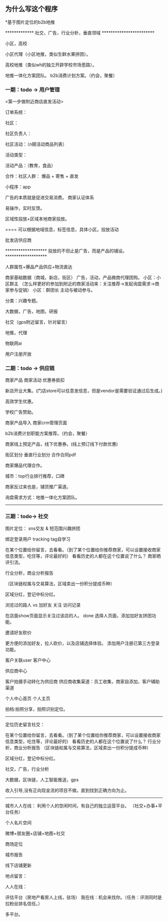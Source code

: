 ## 为什么写这个程序
  *基于图片定位的b2b地推

   *************  社交，广告，行业分析，垂直领域  ************************

   小区，高校

  小区代理（小区地推，类似生鲜水果拼团）。

  高校地推（类似wh的独立开辟学校市场思路）。

  地推一体化方案团队。 b2b消费计划方案。（约会，聚餐）

### 一期：todo -> 用户管理

<第一步做附近商店直发活动>

  订单系统：

  社区：

  社区负责人：

  社区活动：（n期活动商品列表）

  活动类型：

  活动产品：（教育，食品）

  合作：社区人群：  爆品 + 寄售 + 直发

  小程序：app

  广告的本质就是促进交易消费。
  商家认证体系

  易操作，实时反馈。

  区域性投放+区域本地商家投放。

  ==== 可以根据地域信息，标签信息，具体小区。投放活动

  批发店供应商

  ******************* 投放的不但止是广告，而是产品的铺设。 *******************

  人群属性+爆品产品供应+物流直达

  商家基础数据（商城，新店，街区）
  广告，活动，产品微商代理团购。
  小区：小区群主
  （怎么样更好的参加到附近的商家活动来：关注推荐->发起询盘需求->商家参与促销）
  小区：群团长
  主动与被动参与。

  分类：兴趣专题。

  大数据，广告，地图，研报

  社交（gps附近留言，针对留言）

  地推，代理

  物联网ai
  
  用户注册开放


### 二期：todo -> 供应链

  商家产品
  商家活动
  优惠券抵扣

  新店开业大集。(门店store可以任意发信息，但是vendor是需要验证通过后生成。)

  高效学生优惠。

  学校广告赞助。

  商家产品导入
  商家crm管理页面

  b2b消费计划职能方案推荐。（约会，聚餐）

  商家线上预定产品，线下优惠券。(线上预订线下付款优惠)

  街区划分
  垂直行业划分
  合作合同pdf

  商家爆品代理合作。


  城市：top行业排行推荐，口碑


  商家反过来也是，铺货推广渠道。

  询盘需求方式：地推一体化方案团队。

  ----------------------------

### 三期：todo-> 社交

  图片定位：
  sns交友 & 短范围兴趣拼团

  绑定登录用户
  tracking
  tag自学习

在某个位置给你留言，去看看。（到了某个位置给你推荐商家，可以设置接收商家信息类型，吃住等，评论最好的）
看看历史的人都在这个位置说了什么？
商家晒评引流。


行业分析，商业分析报告


（区块链权属与交易算法，区域卖出一份积分提成币种）


区域分红，登记中标分红。

  浏览过的路人 vs 加好友
  关注
  访问记录

  在店面show页面显示关注过该店的人。 done
  选择人页面，添加加好友拼团功能。

  邀请好友砍价

  更方便的添加好友，拉人砍价，以及店铺选择体验。
  添加用户注册已第三方登录功能。

  客户关联user
  客户中心

  供应商中心

  客户拍摄手动转化为供应商
  供应商收集渠道：员工收集，商家自添加，客户辅助渠道

  个人中心首页
  个人主页

  拍档:拍照分享，拍照识别定位。

  ---------------------------
  
  定位历史留言社交：

  在某个位置给你留言，去看看。（到了某个位置给你推荐商家，可以设置接收商家信息类型，吃住等，评论最好的）
  看看历史的人都在这个位置说了什么？
  行业分析，商业分析报告
  （区块链权属与交易算法，区域卖出一份积分提成币种）

  区域分红，登记中标分红。

  社交，广告，行业分析

  大数据，区块链，人工智能推送，gps

  收入引导,没有正向现金流的项目不做。直到找到正确方向为止。

  ---------------------------
  
城市人人在线：
利用个人的空闲时间，有自己的独立运营平台。
（社交+办事+平台任务）

个人名片空间

微博+朋友圈+店铺+地图+社交

商场定位

城市报告

线下店铺更新

地点留言：

人人在线：

评估平台（房地产看房人上线，驻场）
我在线：机会来找你。（任务：评测同时是拉粉丝排名信任。）

多平台。
